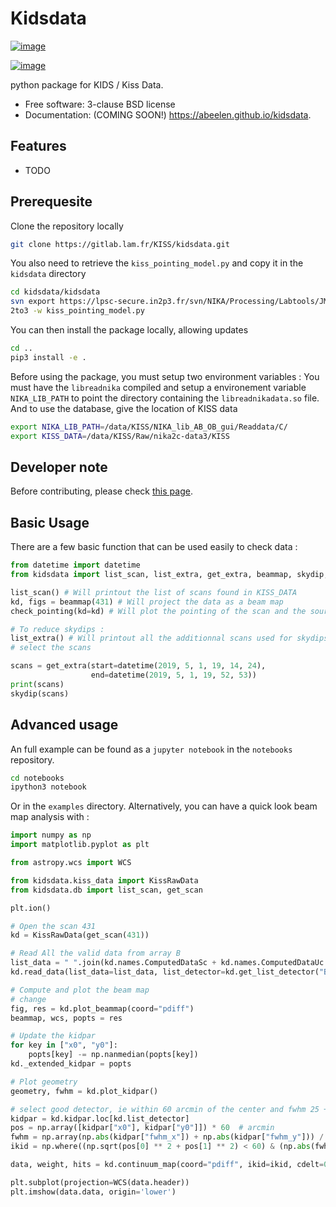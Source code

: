 Kidsdata
========

[![image](https://img.shields.io/travis/abeelen/kidsdata.svg)](https://travis-ci.org/abeelen/kidsdata)

[![image](https://img.shields.io/pypi/v/kidsdata.svg)](https://pypi.python.org/pypi/kidsdata)

python package for KIDS / Kiss Data.

-   Free software: 3-clause BSD license
-   Documentation: (COMING SOON!) <https://abeelen.github.io/kidsdata>.

Features
--------

-   TODO


## Prerequesite

Clone the repository locally
```bash
git clone https://gitlab.lam.fr/KISS/kidsdata.git
```

You also need to retrieve the `kiss_pointing_model.py` and copy it in the `kidsdata` directory

```bash
cd kidsdata/kidsdata
svn export https://lpsc-secure.in2p3.fr/svn/NIKA/Processing/Labtools/JM/KISS/kiss_pointing_model.py
2to3 -w kiss_pointing_model.py
```

You can then install the package locally, allowing updates
```bash
cd ..
pip3 install -e .
```

Before using the package, you must setup two environment variables :
You must have the `libreadnika` compiled and setup a environement variable `NIKA_LIB_PATH` to point the directory containing the `libreadnikadata.so` file. And to use the database, give the location of KISS data


```bash
export NIKA_LIB_PATH=/data/KISS/NIKA_lib_AB_OB_gui/Readdata/C/
export KISS_DATA=/data/KISS/Raw/nika2c-data3/KISS
```

## Developer note

Before contributing, please check [this page](./developer_note.md).


## Basic Usage
There are a few basic function that can be used easily to check data :
```python
from datetime import datetime
from kidsdata import list_scan, list_extra, get_extra, beammap, skydip, check_pointing

list_scan() # Will printout the list of scans found in KISS_DATA
kd, figs = beammap(431) # Will project the data as a beam map
check_pointing(kd=kd) # Will plot the pointing of the scan and the source reusing the previously read KissRawData object

# To reduce skydips :
list_extra() # Will printout all the additionnal scans used for skydips in KISS_DATA
# select the scans

scans = get_extra(start=datetime(2019, 5, 1, 19, 14, 24),
                  end=datetime(2019, 5, 1, 19, 52, 53))
print(scans)
skydip(scans)
```
## Advanced usage


An full example can be found as a `jupyter notebook` in the `notebooks` repository.

```bash
cd notebooks
ipython3 notebook
```

Or in the `examples` directory. Alternatively, you can have a quick look beam map analysis with :

```python
import numpy as np
import matplotlib.pyplot as plt

from astropy.wcs import WCS

from kidsdata.kiss_data import KissRawData
from kidsdata.db import list_scan, get_scan

plt.ion()

# Open the scan 431
kd = KissRawData(get_scan(431))

# Read All the valid data from array B
list_data = " ".join(kd.names.ComputedDataSc + kd.names.ComputedDataUc + ["I", "Q"])
kd.read_data(list_data=list_data, list_detector=kd.get_list_detector("B", flag=0), silent=True)

# Compute and plot the beam map
# change
fig, res = kd.plot_beammap(coord="pdiff")
beammap, wcs, popts = res

# Update the kidpar
for key in ["x0", "y0"]:
    popts[key] -= np.nanmedian(popts[key])
kd._extended_kidpar = popts

# Plot geometry
geometry, fwhm = kd.plot_kidpar()

# select good detector, ie within 60 arcmin of the center and fwhm 25 +- 10
kidpar = kd.kidpar.loc[kd.list_detector]
pos = np.array([kidpar["x0"], kidpar["y0"]]) * 60  # arcmin
fwhm = np.array(np.abs(kidpar["fwhm_x"]) + np.abs(kidpar["fwhm_y"])) / 2 * 60
ikid = np.where((np.sqrt(pos[0] ** 2 + pos[1] ** 2) < 60) & (np.abs(fwhm - 25) < 10))[0]

data, weight, hits = kd.continuum_map(coord="pdiff", ikid=ikid, cdelt=0.05)

plt.subplot(projection=WCS(data.header))
plt.imshow(data.data, origin='lower')

```

